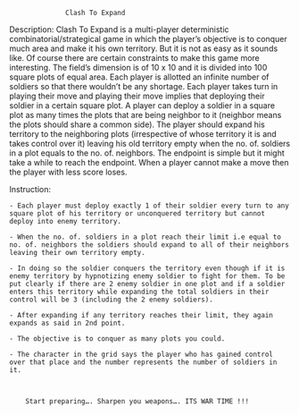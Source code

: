      			  Clash To Expand

Description:
Clash To Expand is a multi-player deterministic combinatorial/strategical  game in which the player’s objective is to conquer much area and make it his own territory. But it is not as easy as it sounds like. Of course there are certain constraints to make this game more interesting. The field’s dimension is of 10 x 10 and it is divided into 100 square plots of equal area. 
Each player is allotted an infinite number of soldiers so that there wouldn’t be any shortage. Each player takes turn in playing their move and playing their move implies that deploying their soldier in a certain square plot. A player can deploy a soldier in a square plot as many times the plots that are being neighbor to it (neighbor means the plots should share a common side). The player should expand his territory to the neighboring plots (irrespective of whose territory it is and takes control over it) leaving his old territory empty when the no. of. soldiers in a plot equals to the no. of. neighbors. 
The endpoint is simple but it might take a while to reach the endpoint. When a player cannot make a move then the player with less score loses.

Instruction:

    - Each player must deploy exactly 1 of their soldier every turn to any square plot of his territory or unconquered territory but cannot deploy into enemy territory.
    
    - When the no. of. soldiers in a plot reach their limit i.e equal to no. of. neighbors the soldiers should expand to all of their neighbors leaving their own territory empty.
    
    - In doing so the soldier conquers the territory even though if it is enemy territory by hypnotizing enemy soldier to fight for them. To be put clearly if there are 2 enemy soldier in one plot and if a soldier enters this territory while expanding the total soldiers in their control will be 3 (including the 2 enemy soldiers).
    
    - After expanding if any territory reaches their limit, they again expands as said in 2nd point. 
    
    - The objective is to conquer as many plots you could.
    
    - The character in the grid says the player who has gained control over that place and the number represents the number of soldiers in it.



        Start preparing…. Sharpen you weapons…. ITS WAR TIME !!!
       
